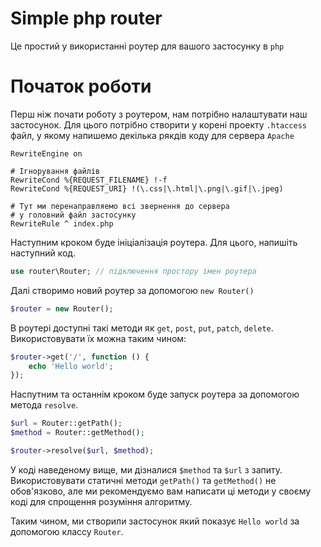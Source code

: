 # Simple php router
Це простий у використанні роутер для вашого застосунку в `php`

# Початок роботи
Перш ніж почати роботу з роутером, нам потрібно налаштувати
наш застосунок. Для цього потрібно створити у корені проекту
`.htaccess` файл, у якому напишемо декілька рякдів коду для сервера `Apache`
```apacheconf
RewriteEngine on

# Ігнорування файлів
RewriteCond %{REQUEST_FILENAME} !-f
RewriteCond %{REQUEST_URI} !(\.css|\.html|\.png|\.gif|\.jpeg)

# Тут ми перенаправляемо всі звернення до сервера
# у головний файл застосунку
RewriteRule ^ index.php
```

Наступним кроком буде ініціалізація роутера.
Для цього, напишіть наступний код.
```php
use router\Router; // підключення простору імен роутера
```
Далі створимо новий роутер за допомогою `new Router()`
```php
$router = new Router();
```
В роутері доступні такі методи як `get`, `post`, `put`, `patch`, `delete`.
Використовувати їх можна таким чином:
```php
$router->get('/', function () {
    echo 'Hello world';
});
```
Наспутним та останнім кроком буде запуск роутера за допомогою метода `resolve`.
```php
$url = Router::getPath();
$method = Router::getMethod();

$router->resolve($url, $method);
```
У коді наведеному вище, ми дізналися `$method` та `$url` з запиту.
Використовувати статичні методи `getPath()` та `getMethod()` не обов'язково,
але ми рекомендуємо вам написати ці методи у своєму коді для спрощення
розуміння алгоритму.

Таким чином, ми створили застосунок який показує `Hello world` за допомогою классу `Router`.